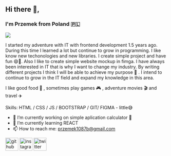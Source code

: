 ## Hi there 👋, 
### I'm Przemek from Poland 🇵🇱
![](https://cdn.pixabay.com/photo/2015/08/27/09/22/banner-909710_1280.jpg)

I started my adventure with IT with frontend development 1.5 years ago. During this time I learned a lot but continue to grow in programming. I like know new techonologies and new libraries. I create simple project and have fun 😄🤙. Also I like to create simple website mockup in fimga. 
I have always been interested in IT that is why I want to change my industry. By writing different projects I think I will be able to achieve my purpose 💪 .
I intend to continue to grow in the IT field and expand my knowledge in this area.

I like good food 🍔 , sometimes play games 🎮 , adventure movies 🎬 and travel ✈️ 

Skills: HTML / CSS / JS / BOOTSTRAP / GIT/ FIGMA - little😅 

- 🔭 I’m currently working on simple aplication calculator 📱  
- 🌱 I’m currently learning REACT 
- 📫 How to reach me: przemek1087b@gmail.com 


[<img src='https://cdn.jsdelivr.net/npm/simple-icons@3.0.1/icons/github.svg' alt='github' height='40'>](https://github.com/YoungPrzemek)  [<img src='https://cdn.jsdelivr.net/npm/simple-icons@3.0.1/icons/instagram.svg' alt='instagram' height='40'>](https://www.instagram.com/xprzemko17/)  [<img src='https://cdn.jsdelivr.net/npm/simple-icons@3.0.1/icons/twitter.svg' alt='twitter' height='40'>](https://twitter.com/@PrzemekB1702)  



